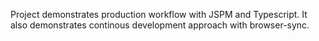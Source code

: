 Project demonstrates production workflow with JSPM and Typescript. It also demonstrates continous development approach with browser-sync.  